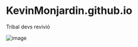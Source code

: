 # KevinMonjardin.github.io

Tribal devs revivió

![image](https://c.tenor.com/hU6KtHxoM6QAAAAC/ooh-my-god-meme.gif)
